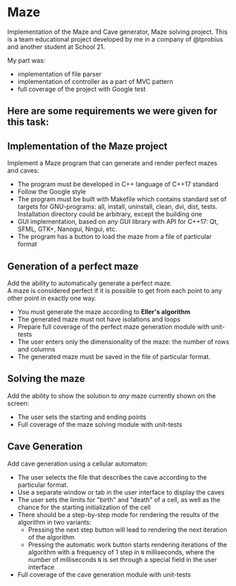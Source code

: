 # Maze

Implementation of the Maze and Cave generator, Maze solving project.
This is a team educational project developed by me in a company of @tprobius and another student at School 21.

My part was:
- implementation of file parser
- implementation of controller as a part of MVC pattern
- full coverage of the project with Google test


## Here are some requirements we were given for this task:

## Implementation of the Maze project

Implement a Maze program that can generate and render perfect mazes and caves:
- The program must be developed in C++ language of C++17 standard
- Follow the Google style
- The program must be built with Makefile which contains standard set of targets for GNU-programs: all, install, uninstall, clean, dvi, dist, tests. Installation directory could be arbitrary, except the building one
- GUI implementation, based on any GUI library with API for C++17: Qt, SFML, GTK+, Nanogui, Nngui, etc.
- The program has a button to load the maze from a file of particular format

## Generation of a perfect maze

Add the ability to automatically generate a perfect maze. \
A maze is considered perfect if it is possible to get from each point to any other point in exactly one way.
- You must generate the maze according to **Eller's algorithm**
- The generated maze must not have isolations and loops
- Prepare full coverage of the perfect maze generation module with unit-tests
- The user enters only the dimensionality of the maze: the number of rows and columns
- The generated maze must be saved in the file of particular format.

## Solving the maze

Add the ability to show the solution to _any_ maze currently shown on the screen:
- The user sets the starting and ending points
- Full coverage of the maze solving module with unit-tests

## Cave Generation

Add cave generation using a cellular automaton:
- The user selects the file that describes the cave according to the particular format.
- Use a separate window or tab in the user interface to display the caves
- The user sets the limits for "birth" and "death" of a cell, as well as the chance for the starting initialization of the cell
- There should be a step-by-step mode for rendering the results of the algorithm in two variants:
    - Pressing the next step button will lead to rendering the next iteration of the algorithm
    - Pressing the automatic work button starts rendering iterations of the algorithm with a frequency of 1 step in `N` milliseconds, where the number of milliseconds `N` is set through a special field in the user interface
- Full coverage of the cave generation module with unit-tests
